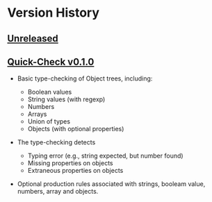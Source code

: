 # Version History

## [Unreleased][unreleased]

## [Quick-Check v0.1.0][v0.1.0]

-   Basic type-checking of Object trees, including:

    -   Boolean values
    -   String values (with regexp)
    -   Numbers
    -   Arrays
    -   Union of types
    -   Objects (with optional properties)

-   The type-checking detects

    -   Typing error (e.g., string expected, but number found)
    -   Missing properties on objects
    -   Extraneous properties on objects

-   Optional production rules associated with strings, booleam value,
    numbers, array and objects.

[unreleased]: https://github.com/fchauvel/quick-check/compare/v0.1.0..dev

[v0.1.0]: https://github.com/fchauvel/quick-check/compare/v0.1.0..dev
